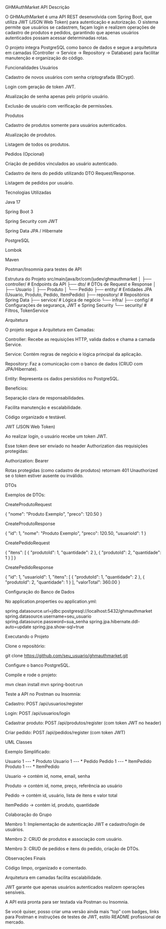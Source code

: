 GHMAuthMarket API
Descrição

O GHMAuthMarket é uma API REST
desenvolvida com Spring Boot, que utiliza JWT (JSON Web Token) para autenticação e autorização. O sistema permite que usuários se cadastrem, façam login e realizem operações de cadastro de produtos e pedidos, garantindo que apenas usuários autenticados possam acessar determinadas rotas.

O projeto integra PostgreSQL como banco de dados e segue a arquitetura em camadas (Controller → Service → Repository → Database) para facilitar manutenção e organização do código.

Funcionalidades
Usuários

Cadastro de novos usuários com senha criptografada (BCrypt).

Login com geração de token JWT.

Atualização de senha apenas pelo próprio usuário.

Exclusão de usuário com verificação de permissões.

Produtos

Cadastro de produtos somente para usuários autenticados.

Atualização de produtos.

Listagem de todos os produtos.

Pedidos (Opcional)

Criação de pedidos vinculados ao usuário autenticado.

Cadastro de itens do pedido utilizando DTO Request/Response.

Listagem de pedidos por usuário.

Tecnologias Utilizadas

Java 17

Spring Boot 3

Spring Security com JWT

Spring Data JPA / Hibernate

PostgreSQL

Lombok

Maven

Postman/Insomnia para testes de API

Estrutura do Projeto
src/main/java/br/com/judev/ghmauthmarket
│
├── controller/          # Endpoints da API
├── dto/                 # DTOs de Request e Response
│   ├── Usuario
│   ├── Produto
│   └── Pedido
├── entity/              # Entidades JPA (Usuario, Produto, Pedido, ItemPedido)
├── repository/          # Repositórios Spring Data
├── service/             # Lógica de negócio
└── infra/
    ├── config/          # Configurações de segurança, JWT e Spring Security
    └── security/        # Filtros, TokenService

Arquitetura

O projeto segue a Arquitetura em Camadas:

Controller: Recebe as requisições HTTP, valida dados e chama a camada Service.

Service: Contém regras de negócio e lógica principal da aplicação.

Repository: Faz a comunicação com o banco de dados (CRUD com JPA/Hibernate).

Entity: Representa os dados persistidos no PostgreSQL.

Benefícios:

Separação clara de responsabilidades.

Facilita manutenção e escalabilidade.

Código organizado e testável.

JWT (JSON Web Token)

Ao realizar login, o usuário recebe um token JWT.

Esse token deve ser enviado no header Authorization das requisições protegidas:

Authorization: Bearer <token>


Rotas protegidas (como cadastro de produtos) retornam 401 Unauthorized se o token estiver ausente ou inválido.

DTOs

Exemplos de DTOs:

CreateProdutoRequest

{
  "nome": "Produto Exemplo",
  "preco": 120.50
}


CreateProdutoResponse

{
  "id": 1,
  "nome": "Produto Exemplo",
  "preco": 120.50,
  "usuarioId": 1
}


CreatePedidoRequest

{
  "itens": [
    {
      "produtoId": 1,
      "quantidade": 2
    },
    {
      "produtoId": 2,
      "quantidade": 1
    }
  ]
}


CreatePedidoResponse

{
  "id": 1,
  "usuarioId": 1,
  "itens": [
    {
      "produtoId": 1,
      "quantidade": 2
    },
    {
      "produtoId": 2,
      "quantidade": 1
    }
  ],
  "valorTotal": 360.00
}

Configuração do Banco de Dados

No application.properties ou application.yml:

spring.datasource.url=jdbc:postgresql://localhost:5432/ghmauthmarket
spring.datasource.username=seu_usuario
spring.datasource.password=sua_senha
spring.jpa.hibernate.ddl-auto=update
spring.jpa.show-sql=true

Executando o Projeto

Clone o repositório:

git clone https://github.com/seu_usuario/ghmauthmarket.git


Configure o banco PostgreSQL.

Compile e rode o projeto:

mvn clean install
mvn spring-boot:run


Teste a API no Postman ou Insomnia:

Cadastro: POST /api/usuarios/register

Login: POST /api/usuarios/login

Cadastrar produto: POST /api/produtos/register (com token JWT no header)

Criar pedido: POST /api/pedidos/register (com token JWT)

UML Classes

Exemplo Simplificado:

Usuario 1 --- * Produto
Usuario 1 --- * Pedido
Pedido 1 --- * ItemPedido
Produto 1 --- * ItemPedido


Usuario → contém id, nome, email, senha

Produto → contém id, nome, preço, referência ao usuário

Pedido → contém id, usuário, lista de itens e valor total

ItemPedido → contém id, produto, quantidade

Colaboração do Grupo

Membro 1: Implementação de autenticação JWT e cadastro/login de usuários.

Membro 2: CRUD de produtos e associação com usuário.

Membro 3: CRUD de pedidos e itens do pedido, criação de DTOs.

Observações Finais

Código limpo, organizado e comentado.

Arquitetura em camadas facilita escalabilidade.

JWT garante que apenas usuários autenticados realizem operações sensíveis.

A API está pronta para ser testada via Postman ou Insomnia.

Se você quiser, posso criar uma versão ainda mais “top” com badges, links para Postman e instruções de testes de JWT, estilo README profissional de mercado.

